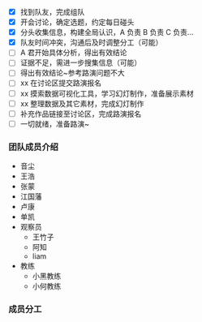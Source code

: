 - [x] 找到队友，完成组队
- [x] 开会讨论，确定选题，约定每日碰头
- [x] 分头收集信息，构建全局认识，A 负责 B 负责 C 负责...
- [x] 队友时间冲突，沟通后及时调整分工（可能）
- [ ] A 君开始具体分析，得出有效结论
- [ ] 证据不足，需进一步搜集信息（可能）
- [ ] 得出有效结论~参考路演问题不大
- [ ] xx 在讨论区提交路演报名
- [ ] xx 摸索数据可视化工具，学习幻灯制作，准备展示素材
- [ ] xx 整理数据及其它素材，完成幻灯制作
- [ ] 补充作品链接至讨论区，完成路演报名
- [ ] 一切就绪，准备路演~   

### 团队成员介绍
* 音尘
* 王浩
* 张蒙
* 江国藩
* 卢康
* 单凯
* 观察员
  * 王竹子
  * 阿知
  * liam
* 教练
  * 小黑教练
  * 小何教练
 
### 成员分工
